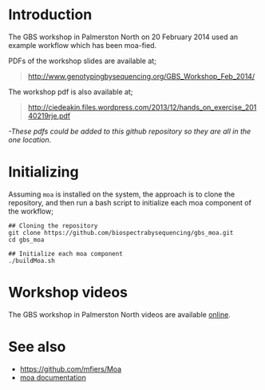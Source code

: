 Introduction
============

The GBS workshop in Palmerston North on 20 February 2014 used an example workflow which has been moa-fied.

PDFs of the workshop slides are available at;

> http://www.genotypingbysequencing.org/GBS_Workshop_Feb_2014/

The workshop pdf is also available at;

> http://ciedeakin.files.wordpress.com/2013/12/hands_on_exercise_20140219rje.pdf 

*-These pdfs could be added to this github repository so they are all in the one location*.

Initializing
============

Assuming `moa` is installed on the system, the approach is to clone the repository, and then run a bash script
to initialize each moa component of the workflow;


```
## Cloning the repository
git clone https://github.com/biospectrabysequencing/gbs_moa.git
cd gbs_moa

## Initialize each moa component
./buildMoa.sh
```

Workshop videos
==============

The GBS workshop in Palmerston North videos are available [online](https://www.youtube.com/watch?v=NGqKJ0TnL9o&list=PLCLuDSotcmhL2zP1_mUIhfw8vAWX-v1yT).

See also
========

* https://github.com/mfiers/Moa
* [moa documentation](http://moa.readthedocs.org/en/latest/)
